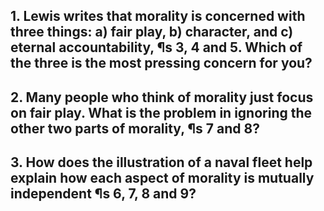 ## 1. Lewis writes that morality is concerned with three things: a) fair play, b) character, and c) eternal accountability, ¶s 3, 4 and 5. Which of the three is the most pressing concern for you? 


## 2. Many people who think of morality just focus on fair play. What is the problem in ignoring the other two parts of morality, ¶s 7 and 8? 


## 3. How does the illustration of a naval fleet help explain how each aspect of morality is mutually independent ¶s 6, 7, 8 and 9?

